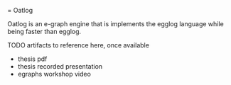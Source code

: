 = Oatlog

Oatlog is an e-graph engine that is implements the egglog language while being faster than egglog.

TODO artifacts to reference here, once available
- thesis pdf
- thesis recorded presentation
- egraphs workshop video
